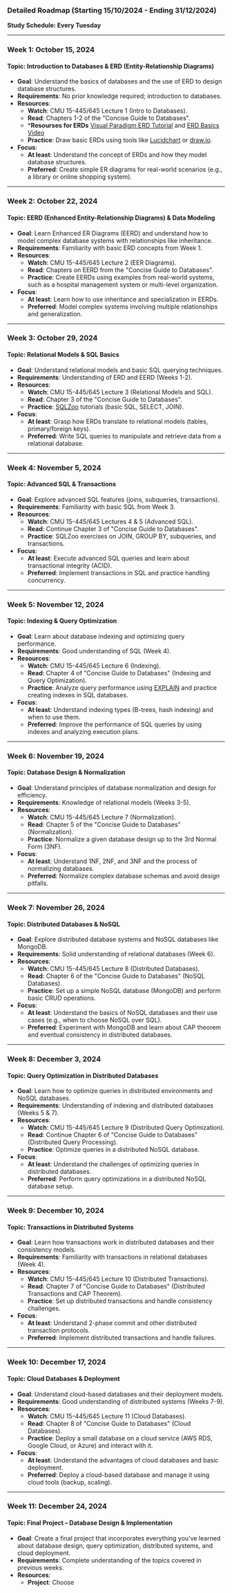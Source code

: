### **Detailed Roadmap (Starting 15/10/2024 - Ending 31/12/2024)**  
**Study Schedule: Every Tuesday**  

---

### **Week 1: October 15, 2024**  
#### **Topic**: Introduction to Databases & ERD (Entity-Relationship Diagrams)  
- **Goal**: Understand the basics of databases and the use of ERD to design database structures.  
- **Requirements**: No prior knowledge required; introduction to databases.  
- **Resources**:  
  - **Watch**: CMU 15-445/645 Lecture 1 (Intro to Databases).  
  - **Read**: Chapters 1-2 of the "Concise Guide to Databases".  
  - ***Resourses for ERDs** [Visual Paradigm ERD Tutorial](https://www.visual-paradigm.com/support/documents/vpuserguide/3563/3564/85375_drawingentit.html) and [ERD Basics Video](https://www.youtube.com/watch?v=QpdhBUYk7Kk&ab_channel=LucidSoftware)
  - **Practice**: Draw basic ERDs using tools like [Lucidchart](https://www.lucidchart.com) or [draw.io](https://app.diagrams.net/).  
- **Focus**:  
  - **At least**: Understand the concept of ERDs and how they model database structures.  
  - **Preferred**: Create simple ER diagrams for real-world scenarios (e.g., a library or online shopping system).  
  
---

### **Week 2: October 22, 2024**  
#### **Topic**: EERD (Enhanced Entity-Relationship Diagrams) & Data Modeling  
- **Goal**: Learn Enhanced ER Diagrams (EERD) and understand how to model complex database systems with relationships like inheritance.  
- **Requirements**: Familiarity with basic ERD concepts from Week 1.  
- **Resources**:  
  - **Watch**: CMU 15-445/645 Lecture 2 (EER Diagrams).  
  - **Read**: Chapters on EERD from the "Concise Guide to Databases".  
  - **Practice**: Create EERDs using examples from real-world systems, such as a hospital management system or multi-level organization.  
- **Focus**:  
  - **At least**: Learn how to use inheritance and specialization in EERDs.  
  - **Preferred**: Model complex systems involving multiple relationships and generalization.  
  
---

### **Week 3: October 29, 2024**  
#### **Topic**: Relational Models & SQL Basics  
- **Goal**: Understand relational models and basic SQL querying techniques.  
- **Requirements**: Understanding of ERD and EERD (Weeks 1-2).  
- **Resources**:  
  - **Watch**: CMU 15-445/645 Lecture 3 (Relational Models and SQL).  
  - **Read**: Chapter 3 of the "Concise Guide to Databases".  
  - **Practice**: [SQLZoo](https://sqlzoo.net/) tutorials (basic SQL, SELECT, JOIN).  
- **Focus**:  
  - **At least**: Grasp how ERDs translate to relational models (tables, primary/foreign keys).  
  - **Preferred**: Write SQL queries to manipulate and retrieve data from a relational database.  
  
---

### **Week 4: November 5, 2024**  
#### **Topic**: Advanced SQL & Transactions  
- **Goal**: Explore advanced SQL features (joins, subqueries, transactions).  
- **Requirements**: Familiarity with basic SQL from Week 3.  
- **Resources**:  
  - **Watch**: CMU 15-445/645 Lectures 4 & 5 (Advanced SQL).  
  - **Read**: Continue Chapter 3 of "Concise Guide to Databases".  
  - **Practice**: SQLZoo exercises on JOIN, GROUP BY, subqueries, and transactions.  
- **Focus**:  
  - **At least**: Execute advanced SQL queries and learn about transactional integrity (ACID).  
  - **Preferred**: Implement transactions in SQL and practice handling concurrency.  
  
---

### **Week 5: November 12, 2024**  
#### **Topic**: Indexing & Query Optimization  
- **Goal**: Learn about database indexing and optimizing query performance.  
- **Requirements**: Good understanding of SQL (Week 4).  
- **Resources**:  
  - **Watch**: CMU 15-445/645 Lecture 6 (Indexing).  
  - **Read**: Chapter 4 of "Concise Guide to Databases" (Indexing and Query Optimization).  
  - **Practice**: Analyze query performance using [EXPLAIN](https://use-the-index-luke.com/sql/explain-plan/postgresql) and practice creating indexes in SQL databases.  
- **Focus**:  
  - **At least**: Understand indexing types (B-trees, hash indexing) and when to use them.  
  - **Preferred**: Improve the performance of SQL queries by using indexes and analyzing execution plans.  
  
---

### **Week 6: November 19, 2024**  
#### **Topic**: Database Design & Normalization  
- **Goal**: Understand principles of database normalization and design for efficiency.  
- **Requirements**: Knowledge of relational models (Weeks 3-5).  
- **Resources**:  
  - **Watch**: CMU 15-445/645 Lecture 7 (Normalization).  
  - **Read**: Chapter 5 of the "Concise Guide to Databases" (Normalization).  
  - **Practice**: Normalize a given database design up to the 3rd Normal Form (3NF).  
- **Focus**:  
  - **At least**: Understand 1NF, 2NF, and 3NF and the process of normalizing databases.  
  - **Preferred**: Normalize complex database schemas and avoid design pitfalls.  
  
---

### **Week 7: November 26, 2024**  
#### **Topic**: Distributed Databases & NoSQL  
- **Goal**: Explore distributed database systems and NoSQL databases like MongoDB.  
- **Requirements**: Solid understanding of relational databases (Week 6).  
- **Resources**:  
  - **Watch**: CMU 15-445/645 Lecture 8 (Distributed Databases).  
  - **Read**: Chapter 6 of the "Concise Guide to Databases" (NoSQL Databases).  
  - **Practice**: Set up a simple NoSQL database (MongoDB) and perform basic CRUD operations.  
- **Focus**:  
  - **At least**: Understand the basics of NoSQL databases and their use cases (e.g., when to choose NoSQL over SQL).  
  - **Preferred**: Experiment with MongoDB and learn about CAP theorem and eventual consistency in distributed databases.  
  
---

### **Week 8: December 3, 2024**  
#### **Topic**: Query Optimization in Distributed Databases  
- **Goal**: Learn how to optimize queries in distributed environments and NoSQL databases.  
- **Requirements**: Understanding of indexing and distributed databases (Weeks 5 & 7).  
- **Resources**:  
  - **Watch**: CMU 15-445/645 Lecture 9 (Distributed Query Optimization).  
  - **Read**: Continue Chapter 6 of "Concise Guide to Databases" (Distributed Query Processing).  
  - **Practice**: Optimize queries in a distributed NoSQL database.  
- **Focus**:  
  - **At least**: Understand the challenges of optimizing queries in distributed databases.  
  - **Preferred**: Perform query optimizations in a distributed NoSQL database setup.  
  
---

### **Week 9: December 10, 2024**  
#### **Topic**: Transactions in Distributed Systems  
- **Goal**: Learn how transactions work in distributed databases and their consistency models.  
- **Requirements**: Familiarity with transactions in relational databases (Week 4).  
- **Resources**:  
  - **Watch**: CMU 15-445/645 Lecture 10 (Distributed Transactions).  
  - **Read**: Chapter 7 of "Concise Guide to Databases" (Distributed Transactions and CAP Theorem).  
  - **Practice**: Set up distributed transactions and handle consistency challenges.  
- **Focus**:  
  - **At least**: Understand 2-phase commit and other distributed transaction protocols.  
  - **Preferred**: Implement distributed transactions and handle failures.  
  
---

### **Week 10: December 17, 2024**  
#### **Topic**: Cloud Databases & Deployment  
- **Goal**: Understand cloud-based databases and their deployment models.  
- **Requirements**: Good understanding of distributed systems (Weeks 7-9).  
- **Resources**:  
  - **Watch**: CMU 15-445/645 Lecture 11 (Cloud Databases).  
  - **Read**: Chapter 8 of "Concise Guide to Databases" (Cloud Databases).  
  - **Practice**: Deploy a small database on a cloud service (AWS RDS, Google Cloud, or Azure) and interact with it.  
- **Focus**:  
  - **At least**: Understand the advantages of cloud databases and basic deployment.  
  - **Preferred**: Deploy a cloud-based database and manage it using cloud tools (backup, scaling).  
  
---

### **Week 11: December 24, 2024**  
#### **Topic**: Final Project – Database Design & Implementation  
- **Goal**: Create a final project that incorporates everything you’ve learned about database design, query optimization, distributed systems, and cloud deployment.  
- **Requirements**: Complete understanding of the topics covered in previous weeks.  
- **Resources**:  
  - **Project**: Choose